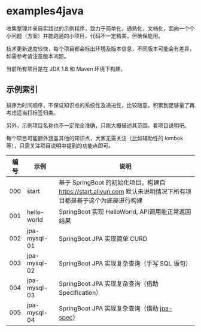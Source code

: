 # examples4java

收集整理并亲自实践过的示例程序，致力于简单化，通熟化，文档化，面向一个个小问题（方案）并能跑通的小项目，代码不一定精美，但确保能用。

技术更新速度较快，每个项目都会标出环境及版本信息，不同版本可能会有差异，如需参考请注意版本问题。

当前所有项目是在 JDK 1.8 和 Maven 环境下构建。

## 示例索引

排序为时间顺序，不保证知识点的系统性及递进性，比较随意，积累到足够量了再考虑适当打标签归类。

另外，示例项目名称也不一定完全准确，只能大概描述其范围，看项目说明吧。

每个项目可能额外涵盖其他的知识点，大家无需关注（比如辅助性的 lombok 等），只需关注项目说明中提到的功能点即可。



| 编号 | 示例 | 说明 |
|:-------:|-------|-------|
| 000 | start | 基于 SpringBoot 的初始化项目，构建自 https://start.aliyun.com 默认未说明情况下所有项目都是基于这个为底座进行构建 |
| 001 | hello-world | SpringBoot 实现 HelloWorld, API调用能正常返回结果 |
| 002 | jpa-mysql-01 | SpringBoot JPA 实现简单 CURD |
| 003 | jpa-mysql-02 | SpringBoot JPA 实现复杂查询（手写 SQL 语句） |
| 004 | jpa-mysql-03 | SpringBoot JPA 实现复杂查询（借助 Specification） |
| 005 | jpa-mysql-04 | SpringBoot JPA 实现复杂查询（借助 [jpa-spec](https://github.com/wenhao/jpa-spec)） |